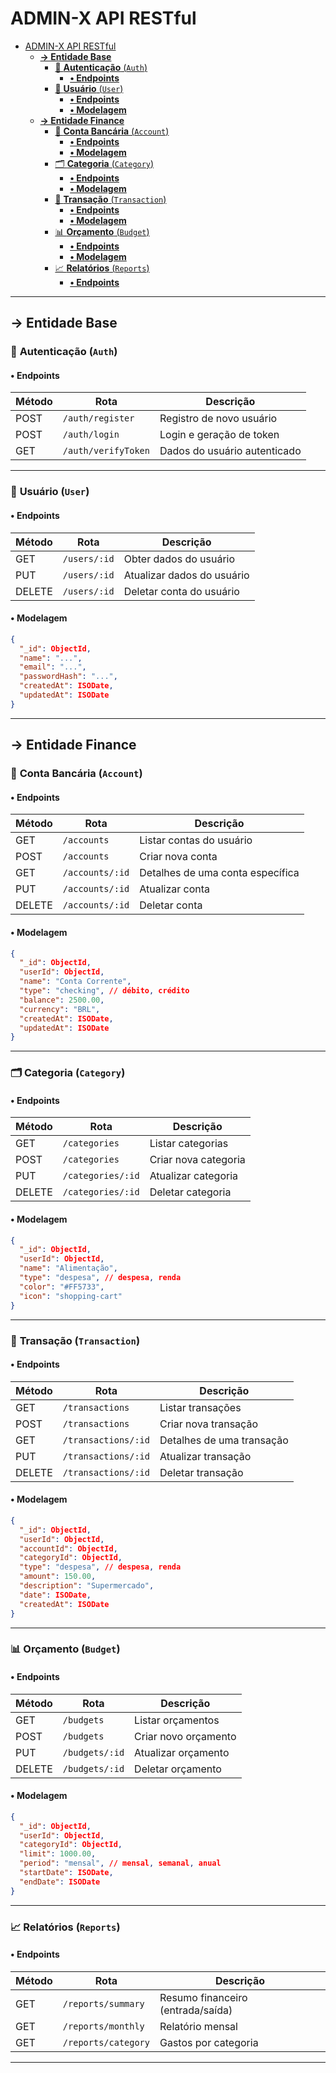 # ADMIN-X API RESTful

- [ADMIN-X API RESTful](#admin-x-api-restful)
  - [**-\> Entidade Base**](#--entidade-base)
    - [🔐 **Autenticação** (`Auth`)](#-autenticação-auth)
      - [**• Endpoints**](#-endpoints)
    - [👤 **Usuário** (`User`)](#-usuário-user)
      - [**• Endpoints**](#-endpoints-1)
      - [**• Modelagem**](#-modelagem)
  - [**-\> Entidade Finance**](#--entidade-finance)
    - [🏦 **Conta Bancária** (`Account`)](#-conta-bancária-account)
      - [**• Endpoints**](#-endpoints-2)
      - [**• Modelagem**](#-modelagem-1)
    - [🗂️ **Categoria** (`Category`)](#️-categoria-category)
      - [**• Endpoints**](#-endpoints-3)
      - [**• Modelagem**](#-modelagem-2)
    - [💸 **Transação** (`Transaction`)](#-transação-transaction)
      - [**• Endpoints**](#-endpoints-4)
      - [**• Modelagem**](#-modelagem-3)
    - [📊 **Orçamento** (`Budget`)](#-orçamento-budget)
      - [**• Endpoints**](#-endpoints-5)
      - [**• Modelagem**](#-modelagem-4)
    - [📈 **Relatórios** (`Reports`)](#-relatórios-reports)
      - [**• Endpoints**](#-endpoints-6)

---

## **-> Entidade Base**

### 🔐 **Autenticação** (`Auth`)

#### **• Endpoints**

| Método | Rota                | Descrição                    |
| ------ | ------------------- | ---------------------------- |
| POST   | `/auth/register`    | Registro de novo usuário     |
| POST   | `/auth/login`       | Login e geração de token     |
| GET    | `/auth/verifyToken` | Dados do usuário autenticado |

---

### 👤 **Usuário** (`User`)

#### **• Endpoints**

| Método | Rota         | Descrição                  |
| ------ | ------------ | -------------------------- |
| GET    | `/users/:id` | Obter dados do usuário     |
| PUT    | `/users/:id` | Atualizar dados do usuário |
| DELETE | `/users/:id` | Deletar conta do usuário   |

#### **• Modelagem**

```json
{
  "_id": ObjectId,
  "name": "...",
  "email": "...",
  "passwordHash": "...",
  "createdAt": ISODate,
  "updatedAt": ISODate
}
```

---

## **-> Entidade Finance**

### 🏦 **Conta Bancária** (`Account`)

#### **• Endpoints**

| Método | Rota            | Descrição                        |
| ------ | --------------- | -------------------------------- |
| GET    | `/accounts`     | Listar contas do usuário         |
| POST   | `/accounts`     | Criar nova conta                 |
| GET    | `/accounts/:id` | Detalhes de uma conta específica |
| PUT    | `/accounts/:id` | Atualizar conta                  |
| DELETE | `/accounts/:id` | Deletar conta                    |

#### **• Modelagem**

```json
{
  "_id": ObjectId,
  "userId": ObjectId,
  "name": "Conta Corrente",
  "type": "checking", // débito, crédito
  "balance": 2500.00,
  "currency": "BRL",
  "createdAt": ISODate,
  "updatedAt": ISODate
}

```

---

### 🗂️ **Categoria** (`Category`)

#### **• Endpoints**

| Método | Rota              | Descrição            |
| ------ | ----------------- | -------------------- |
| GET    | `/categories`     | Listar categorias    |
| POST   | `/categories`     | Criar nova categoria |
| PUT    | `/categories/:id` | Atualizar categoria  |
| DELETE | `/categories/:id` | Deletar categoria    |

#### **• Modelagem**

```json
{
  "_id": ObjectId,
  "userId": ObjectId,
  "name": "Alimentação",
  "type": "despesa", // despesa, renda
  "color": "#FF5733",
  "icon": "shopping-cart"
}
```

---

### 💸 **Transação** (`Transaction`)

#### **• Endpoints**

| Método | Rota                | Descrição                 |
| ------ | ------------------- | ------------------------- |
| GET    | `/transactions`     | Listar transações         |
| POST   | `/transactions`     | Criar nova transação      |
| GET    | `/transactions/:id` | Detalhes de uma transação |
| PUT    | `/transactions/:id` | Atualizar transação       |
| DELETE | `/transactions/:id` | Deletar transação         |

#### **• Modelagem**

```json
{
  "_id": ObjectId,
  "userId": ObjectId,
  "accountId": ObjectId,
  "categoryId": ObjectId,
  "type": "despesa", // despesa, renda
  "amount": 150.00,
  "description": "Supermercado",
  "date": ISODate,
  "createdAt": ISODate
}

```

---

### 📊 **Orçamento** (`Budget`)

#### **• Endpoints**

| Método | Rota           | Descrição            |
| ------ | -------------- | -------------------- |
| GET    | `/budgets`     | Listar orçamentos    |
| POST   | `/budgets`     | Criar novo orçamento |
| PUT    | `/budgets/:id` | Atualizar orçamento  |
| DELETE | `/budgets/:id` | Deletar orçamento    |

#### **• Modelagem**

```json
{
  "_id": ObjectId,
  "userId": ObjectId,
  "categoryId": ObjectId,
  "limit": 1000.00,
  "period": "mensal", // mensal, semanal, anual
  "startDate": ISODate,
  "endDate": ISODate
}
```

---

### 📈 **Relatórios** (`Reports`)

#### **• Endpoints**

| Método | Rota                | Descrição                         |
| ------ | ------------------- | --------------------------------- |
| GET    | `/reports/summary`  | Resumo financeiro (entrada/saída) |
| GET    | `/reports/monthly`  | Relatório mensal                  |
| GET    | `/reports/category` | Gastos por categoria              |

---
